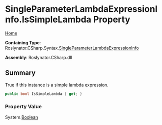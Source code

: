 # SingleParameterLambdaExpressionInfo\.IsSimpleLambda Property

[Home](../../../../../README.md)

**Containing Type**: Roslynator\.CSharp\.Syntax\.[SingleParameterLambdaExpressionInfo](../README.md)

**Assembly**: Roslynator\.CSharp\.dll

## Summary

True if this instance is a simple lambda expression\.

```csharp
public bool IsSimpleLambda { get; }
```

### Property Value

System\.[Boolean](https://docs.microsoft.com/en-us/dotnet/api/system.boolean)

